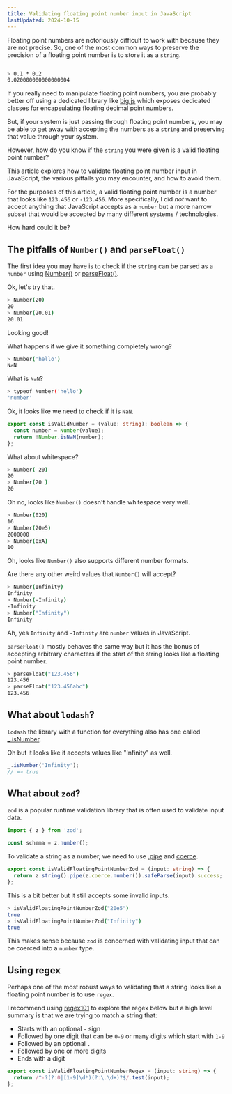 ```yaml
---
title: Validating floating point number input in JavaScript
lastUpdated: 2024-10-15
---
```


Floating point numbers are notoriously difficult to work with because they are not precise.
So, one of the most common ways to preserve the precision of
a floating point number is to store it as a `string`.

```sh title="node"

> 0.1 * 0.2
0.020000000000000004
```

If you really need to manipulate floating point numbers, you are probably better off using a dedicated library like [big.js](https://www.npmjs.com/package/big.js) which exposes dedicated
classes for encapsulating floating decimal point numbers.

But, if your system is just passing through floating point numbers, you may be able to get away with accepting the numbers as a `string` and preserving that value through your system.

However, how do you know if the `string` you were given is a valid floating point number?

This article explores how to validate floating point number input in JavaScript, the various pitfalls you may encounter, and how to avoid them.

For the purposes of this article, a valid floating point number is a number that looks like `123.456` or `-123.456`.
More specifically, I did _not_ want to accept anything that
JavaScript accepts as a `number` but a more narrow subset that
would be accepted by many different systems / technologies.

How hard could it be?

## The pitfalls of `Number()` and `parseFloat()`

The first idea you may have is to check if the `string` can be parsed as a `number` using [Number()](https://developer.mozilla.org/en-US/docs/Web/JavaScript/Reference/Global_Objects/Number) or [parseFloat()](https://developer.mozilla.org/en-US/docs/Web/JavaScript/Reference/Global_Objects/parseFloat).

Ok, let's try that.

```sh title="Simple inputs"
> Number(20)
20
> Number(20.01)
20.01
```

Looking good!

What happens if we give it something completely wrong?

```sh
> Number('hello')
NaN
```

What is `NaN`?

```sh
> typeof Number('hello')
'number'
```

Ok, it looks like we need to check if it is `NaN`.

```ts
export const isValidNumber = (value: string): boolean => {
  const number = Number(value);
  return !Number.isNaN(number);
};
```

What about whitespace?

```sh title="Whitespace"
> Number( 20)
20
> Number(20 )
20
```

Oh no, looks like `Number()` doesn't handle whitespace very well.

```sh title="Different number formats"
> Number(020)
16
> Number(20e5)
2000000
> Number(0xA)
10
```

Oh, looks like `Number()` also supports different number formats.

Are there any other weird values that `Number()` will accept?

```sh title="Infinity"
> Number(Infinity)
Infinity
> Number(-Infinity)
-Infinity
> Number("Infinity")
Infinity
```

Ah, yes `Infinity` and `-Infinity` are `number` values in JavaScript.

`parseFloat()` mostly behaves the same way but it has the bonus of accepting arbitrary characters if the start of the string looks like a floating point number.

```sh title="Trailing characters"
> parseFloat("123.456")
123.456
> parseFloat("123.456abc")
123.456
```

## What about `lodash`?

`lodash` the library with a function for everything also has one called [\_.isNumber](https://lodash.com/docs/4.17.15#isNumber).

Oh but it looks like it accepts values like "Infinity" as well.

```ts
_.isNumber('Infinity');
// => true
```

## What about `zod`?

`zod` is a popular runtime validation library that is often used to validate input data.

```ts
import { z } from 'zod';

const schema = z.number();
```

To validate a string as a number, we need to use [.pipe](https://zod.dev/?id=pipe) and [coerce](https://zod.dev/?id=coercion-for-primitives).

```ts
export const isValidFloatingPointNumberZod = (input: string) => {
  return z.string().pipe(z.coerce.number()).safeParse(input).success;
};
```

This is a bit better but it still accepts some invalid inputs.

```sh
> isValidFloatingPointNumberZod("20e5")
true
> isValidFloatingPointNumberZod("Infinity")
true
```

This makes sense because `zod` is concerned with validating input that
can be coerced into a `number` type.

## Using regex

Perhaps one of the most robust ways to validating that a string looks like a floating point
number is to use `regex`.

I recommend using [regex101](https://regex101.com/) to explore the regex below but a high level
summary is that we are trying to match a string that:

- Starts with an optional `-` sign
- Followed by one digit that can be `0-9` or many digits which start with `1-9`
- Followed by an optional `.`
- Followed by one or more digits
- Ends with a digit

```ts
export const isValidFloatingPointNumberRegex = (input: string) => {
  return /^-?(?:0|[1-9]\d*)(?:\.\d+)?$/.test(input);
};
```
